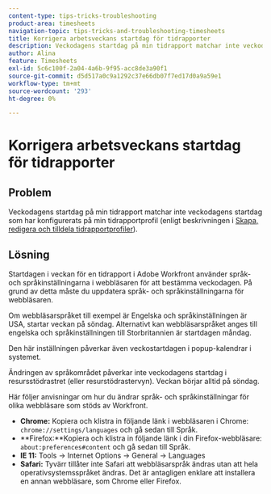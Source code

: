 ```yaml
---
content-type: tips-tricks-troubleshooting
product-area: timesheets
navigation-topic: tips-tricks-and-troubleshooting-timesheets
title: Korrigera arbetsveckans startdag för tidrapporter
description: Veckodagens startdag på min tidrapport matchar inte veckodagens startdag som har konfigurerats på min tidrapportprofil.
author: Alina
feature: Timesheets
exl-id: 5c6c100f-2a04-4a6b-9f95-acc8de3a90f1
source-git-commit: d5d517a0c9a1292c37e66db07f7ed17d0a9a59e1
workflow-type: tm+mt
source-wordcount: '293'
ht-degree: 0%

---
```


# Korrigera arbetsveckans startdag för tidrapporter

## Problem

Veckodagens startdag på min tidrapport matchar inte veckodagens startdag som har konfigurerats på min tidrapportprofil (enligt beskrivningen i [Skapa, redigera och tilldela tidrapportprofiler](../../timesheets/create-and-manage-timesheets/create-timesheet-profiles.md)).

## Lösning

Startdagen i veckan för en tidrapport i Adobe Workfront använder språk- och språkinställningarna i webbläsaren för att bestämma veckodagen. På grund av detta måste du uppdatera språk- och språkinställningarna för webbläsaren.

Om webbläsarspråket till exempel är Engelska och språkinställningen är USA, startar veckan på söndag. Alternativt kan webbläsarspråket anges till engelska och språkinställningen till Storbritannien är startdagen måndag.

Den här inställningen påverkar även veckostartdagen i popup-kalendrar i systemet.

Ändringen av språkområdet påverkar inte veckodagens startdag i resursstödrastret (eller resurstödrastervyn). Veckan börjar alltid på söndag.

Här följer anvisningar om hur du ändrar språk- och språkinställningar för olika webbläsare som stöds av Workfront.

* **Chrome:** Kopiera och klistra in följande länk i webbläsaren i Chrome: `chrome://settings/languages` och gå sedan till Språk.
* **Firefox:**Kopiera och klistra in följande länk i din Firefox-webbläsare: `about:preferences#content` och gå sedan till Språk.
* **IE 11:** Tools -> Internet Options -> General -> Languages
* **Safari:** Tyvärr tillåter inte Safari att webbläsarspråk ändras utan att hela operativsystemsspråket ändras. Det är antagligen enklare att installera en annan webbläsare, som Chrome eller Firefox.



